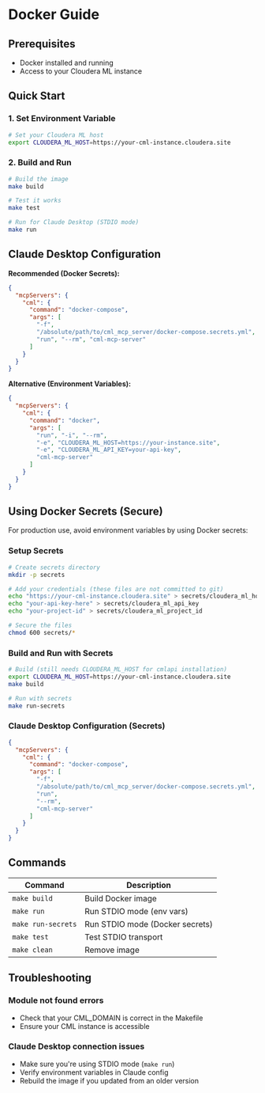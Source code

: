# Docker Guide

## Prerequisites

- Docker installed and running
- Access to your Cloudera ML instance

## Quick Start

### 1. Set Environment Variable

```bash
# Set your Cloudera ML host
export CLOUDERA_ML_HOST=https://your-cml-instance.cloudera.site
```

### 2. Build and Run

```bash
# Build the image
make build

# Test it works
make test

# Run for Claude Desktop (STDIO mode)
make run
```

## Claude Desktop Configuration

**Recommended (Docker Secrets):**
```json
{
  "mcpServers": {
    "cml": {
      "command": "docker-compose",
      "args": [
        "-f", 
        "/absolute/path/to/cml_mcp_server/docker-compose.secrets.yml",
        "run", "--rm", "cml-mcp-server"
      ]
    }
  }
}
```

**Alternative (Environment Variables):**
```json
{
  "mcpServers": {
    "cml": {
      "command": "docker",
      "args": [
        "run", "-i", "--rm",
        "-e", "CLOUDERA_ML_HOST=https://your-instance.site",
        "-e", "CLOUDERA_ML_API_KEY=your-api-key",
        "cml-mcp-server"
      ]
    }
  }
}
```

## Using Docker Secrets (Secure)

For production use, avoid environment variables by using Docker secrets:

### Setup Secrets

```bash
# Create secrets directory
mkdir -p secrets

# Add your credentials (these files are not committed to git)
echo "https://your-cml-instance.cloudera.site" > secrets/cloudera_ml_host
echo "your-api-key-here" > secrets/cloudera_ml_api_key
echo "your-project-id" > secrets/cloudera_ml_project_id

# Secure the files
chmod 600 secrets/*
```

### Build and Run with Secrets

```bash
# Build (still needs CLOUDERA_ML_HOST for cmlapi installation)
export CLOUDERA_ML_HOST=https://your-cml-instance.cloudera.site
make build

# Run with secrets
make run-secrets
```

### Claude Desktop Configuration (Secrets)

```json
{
  "mcpServers": {
    "cml": {
      "command": "docker-compose",
      "args": [
        "-f", 
        "/absolute/path/to/cml_mcp_server/docker-compose.secrets.yml", 
        "run", 
        "--rm", 
        "cml-mcp-server"
      ]
    }
  }
}
```

## Commands

| Command | Description |
|---------|-------------|
| `make build` | Build Docker image |
| `make run` | Run STDIO mode (env vars) |
| `make run-secrets` | Run STDIO mode (Docker secrets) |
| `make test` | Test STDIO transport |
| `make clean` | Remove image |


## Troubleshooting

### Module not found errors
- Check that your CML_DOMAIN is correct in the Makefile
- Ensure your CML instance is accessible

### Claude Desktop connection issues
- Make sure you're using STDIO mode (`make run`)
- Verify environment variables in Claude config
- Rebuild the image if you updated from an older version